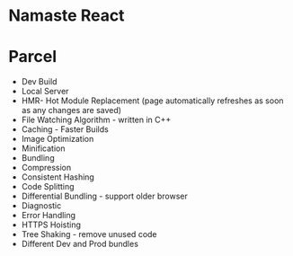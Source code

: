 # Namaste React



# Parcel
-  Dev Build
-  Local Server
-  HMR- Hot Module Replacement (page automatically refreshes as soon as any changes are saved)
-  File Watching Algorithm - written in C++
-  Caching - Faster Builds
-  Image Optimization
-  Minification
-  Bundling
-  Compression
-  Consistent Hashing
-  Code Splitting
-  Differential Bundling - support older browser
-  Diagnostic
-  Error Handling
-  HTTPS Hoisting
-  Tree Shaking - remove unused code 
-  Different Dev and Prod bundles